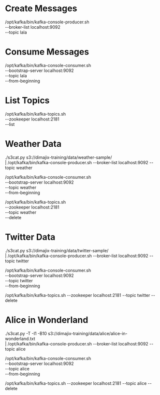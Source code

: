 # Create Messages
/opt/kafka/bin/kafka-console-producer.sh \
    --broker-list localhost:9092 \
    --topic lala

# Consume Messages
/opt/kafka/bin/kafka-console-consumer.sh \
    --bootstrap-server localhost:9092 \
    --topic lala \
    --from-beginning

# List Topics
/opt/kafka/bin/kafka-topics.sh \
    --zookeeper localhost:2181 \
    --list

# Weather Data
./s3cat.py s3://dimajix-training/data/weather-sample/ \
   | /opt/kafka/bin/kafka-console-producer.sh --broker-list localhost:9092 --topic weather

/opt/kafka/bin/kafka-console-consumer.sh \
    --bootstrap-server localhost:9092 \
    --topic weather \
    --from-beginning

/opt/kafka/bin/kafka-topics.sh \
    --zookeeper localhost:2181 \
    --topic weather \
    --delete


# Twitter Data
./s3cat.py s3://dimajix-training/data/twitter-sample/ \
   | /opt/kafka/bin/kafka-console-producer.sh --broker-list localhost:9092 --topic twitter

/opt/kafka/bin/kafka-console-consumer.sh \
    --bootstrap-server localhost:9092 \
    --topic twitter \
    --from-beginning

/opt/kafka/bin/kafka-topics.sh --zookeeper localhost:2181 --topic twitter --delete


# Alice in Wonderland

./s3cat.py -T -I1 -B10 s3://dimajix-training/data/alice/alice-in-wonderland.txt \
   | /opt/kafka/bin/kafka-console-producer.sh --broker-list localhost:9092 --topic alice

/opt/kafka/bin/kafka-console-consumer.sh \
    --bootstrap-server localhost:9092 \
    --topic alice \
    --from-beginning

/opt/kafka/bin/kafka-topics.sh --zookeeper localhost:2181 --topic alice --delete

